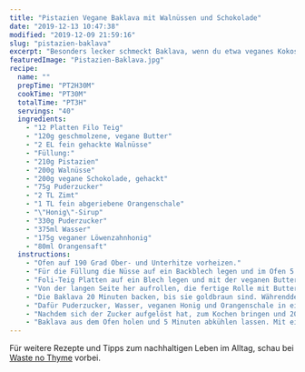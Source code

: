 ```yaml
---
title: "Pistazien Vegane Baklava mit Walnüssen und Schokolade"
date: "2019-12-13 10:47:38"
modified: "2019-12-09 21:59:16"
slug: "pistazien-baklava"
excerpt: "Besonders lecker schmeckt Baklava, wenn du etwa veganes Kokos-Joghurt dazu reichst. Vielleicht auch noch ein paar Walnüsse und Schokolade? "
featuredImage: "Pistazien-Baklava.jpg"
recipe:
  name: ""
  prepTime: "PT2H30M"
  cookTime: "PT30M"
  totalTime: "PT3H"
  servings: "40"
  ingredients:
    - "12 Platten Filo Teig"
    - "120g geschmolzene, vegane Butter"
    - "2 EL fein gehackte Walnüsse"
    - "Füllung:"
    - "210g Pistazien"
    - "200g Walnüsse"
    - "200g vegane Schokolade, gehackt"
    - "75g Puderzucker"
    - "2 TL Zimt"
    - "1 TL fein abgeriebene Orangenschale"
    - "\"Honig\"-Sirup"
    - "330g Puderzucker"
    - "375ml Wasser"
    - "175g veganer Löwenzahnhonig"
    - "80ml Orangensaft"
  instructions:
    - "Ofen auf 190 Grad Ober- und Unterhitze vorheizen."
    - "Für die Füllung die Nüsse auf ein Backblech legen und im Ofen 5 Minuten rösten. Wenn sie leicht gebräunt sind, auf einen Teller geben und abkühlen lassen. Anschließend die Nüsse mit den restlichen Zutaten mischen und fein hacken."
    - "Foli-Teig Platten auf ein Blech legen und mit der veganen Butter bestreichen. Über die Butterschicht 1/4 der Füllung verstreichen, dabei 3cm Rand freilassen."
    - "Von der langen Seite her aufrollen, die fertige Rolle mit Butter bestreichen und den Vorgang mit den restlichen Platten wiederholen, bis alle aufgebraucht sind."
    - "Die Baklava 20 Minuten backen, bis sie goldbraun sind. Währenddessen den \"Honig\" Sirup vorbereiten."
    - "Dafür Puderzucker, Wasser, veganen Honig und Orangenschale in einem Kochtopf bei mittlerer Hitze verrühren und erwärmen, die Mischung sollte nicht kochen."
    - "Nachdem sich der Zucker aufgelöst hat, zum Kochen bringen und 20 Minuten köcheln lassen, bis die Masse dickflüssig ist. Dann noch den Orangensaft zufügen."
    - "Baklava aus dem Ofen holen und 5 Minuten abkühlen lassen. Mit einem scharfen Messer die Rollen diagonal in jeweils nein Stücke schneiden. Den heißen Sirup über die Baklava gießen und 3 Stunden ziehen lassen, bis der Sirup ins Baklava eingezogen ist."
---
```


Für weitere Rezepte und Tipps zum nachhaltigen Leben im Alltag, schau bei [Waste no Thyme](https://wastenothyme.com) vorbei.